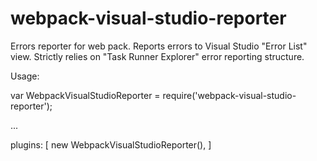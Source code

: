 # webpack-visual-studio-reporter
Errors reporter for web pack. Reports errors to Visual Studio "Error List" view. Strictly relies on "Task Runner Explorer" error reporting structure.

Usage:

var WebpackVisualStudioReporter = require('webpack-visual-studio-reporter');

...

plugins: [
	new WebpackVisualStudioReporter(),
]
